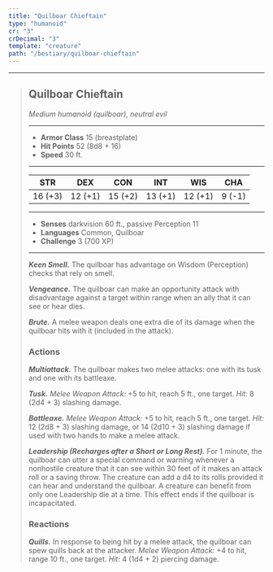 ```yaml
---
title: "Quilboar Chieftain"
type: "humanoid"
cr: "3"
crDecimal: "3"
template: "creature"
path: "/bestiary/quilboar-chieftain"
---
```


___
>
> ## Quilboar Chieftain
>*Medium humanoid (quilboar), neutral evil*
> ___
>
> - **Armor Class** 15 (breastplate)
> - **Hit Points** 52 (8d8 + 16)
> - **Speed** 30 ft.
>___
>
>|STR|DEX|CON|INT|WIS|CHA|
>|:---:|:---:|:---:|:---:|:---:|:---:|
>|16 (+3)|12 (+1)|15 (+2)|13 (+1)|12 (+1)|9 (-1)|
>___
>
> - **Senses** darkvision 60 ft., passive Perception 11
> - **Languages** Common, Quilboar
> - **Challenge** 3 (700 XP)
> ___
>
> ***Keen Smell.*** The quilboar has advantage on Wisdom (Perception) checks that rely on smell.
>
> ***Vengeance.*** The quilboar can make an opportunity attack with disadvantage against a target within range when an ally that it can see or hear dies.
>
> ***Brute.*** A melee weapon deals one extra die of its damage when the quilboar hits with it (included in the attack).
>
> ### Actions
> ***Multiattack.*** The quilboar makes two melee attacks: one with its tusk and one with its battleaxe.
>
> ***Tusk.*** *Melee Weapon Attack:* +5 to hit, reach 5 ft., one target. *Hit:* 8 (2d4 + 3) slashing damage.
>
> ***Battleaxe.*** *Melee Weapon Attack:* +5 to hit, reach 5 ft., one target. *Hit:* 12 (2d8 + 3) slashing damage, or 14 (2d10 + 3) slashing damage if used with two hands to make a melee attack.
>
> ***Leadership (Recharges after a Short or Long Rest).*** For 1 minute, the quilboar can utter a special command or warning whenever a nonhostile creature that it can see within 30 feet of it makes an attack roll or a saving throw. The creature can add a d4 to its rolls provided it can hear and understand the quilboar. A creature can benefit from only one Leadership die at a time. This effect ends if the quilboar is incapacitated.
>
> ### Reactions
> ***Quills.*** In response to being hit by a melee attack, the quilboar can spew quills back at the attacker. *Melee Weapon Attack:* +4 to hit, range 10 ft., one target. *Hit:* 4 (1d4 + 2) piercing damage.
